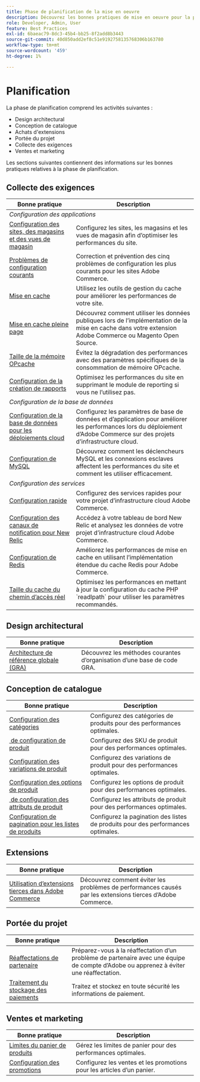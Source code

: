 ```yaml
---
title: Phase de planification de la mise en oeuvre
description: Découvrez les bonnes pratiques de mise en oeuvre pour la phase de planification des projets Adobe Commerce.
role: Developer, Admin, User
feature: Best Practices
exl-id: 6baeac79-8dc3-45b4-bb25-8f2add8b3443
source-git-commit: 40d850add2ef8c51e9192758135768306b163780
workflow-type: tm+mt
source-wordcount: '459'
ht-degree: 1%

---
```


# Planification

La phase de planification comprend les activités suivantes :

- Design architectural
- Conception de catalogue
- Achats d&#39;extensions
- Portée du projet
- Collecte des exigences
- Ventes et marketing

Les sections suivantes contiennent des informations sur les bonnes pratiques relatives à la phase de planification.

## Collecte des exigences

<table>
<thead>
  <tr>
    <th>Bonne pratique</th>
    <th>Description</th>
  </tr>
</thead>
<tbody>
  <tr>
    <td colspan="2"><em>Configuration des applications</em></td>
  </tr>
  <tr>
    <td><a href="sites-stores-store-views.md">Configuration des sites, des magasins et des vues de magasin</a></td>
    <td>Configurez les sites, les magasins et les vues de magasin afin d’optimiser les performances du site.</td>
  </tr>
  <tr>
    <td><a href="https://business.adobe.com/blog/how-to/the-usual-suspects-5-configuration-issues-to-maximize-your-peak-sales">Problèmes de configuration courants</a></td>
    <td>Correction et prévention des cinq problèmes de configuration les plus courants pour les sites Adobe Commerce.</td>
  </tr>
  <tr>
    <td><a href="https://experienceleague.adobe.com/docs/commerce-admin/systems/tools/cache-management.html">Mise en cache</a></td>
    <td>Utilisez les outils de gestion du cache pour améliorer les performances de votre site.</td>
  </tr>
  <tr>
    <td><a href="https://developer.adobe.com/commerce/php/development/cache/page/public-content/">Mise en cache pleine page</a></td>
    <td>Découvrez comment utiliser les données publiques lors de l’implémentation de la mise en cache dans votre extension Adobe Commerce ou Magento Open Source.</td>
  </tr>
  <tr>
    <td><a href="opcache-memory-size.md">Taille de la mémoire OPcache</a></td>
    <td>Évitez la dégradation des performances avec des paramètres spécifiques de la consommation de mémoire OPcache.</td>
  </tr>
  <tr>
    <td><a href="reporting-configuration.md">Configuration de la création de rapports</a></td>
    <td>Optimisez les performances du site en supprimant le module de reporting si vous ne l’utilisez pas.</td>
  </tr>
  <tr>
    <td colspan="2"><em>Configuration de la base de données</em></td>
  </tr>
  <tr>
    <td><a href="database-on-cloud.md">Configuration de la base de données pour les déploiements cloud</a></td>
    <td>Configurez les paramètres de base de données et d’application pour améliorer les performances lors du déploiement d’Adobe Commerce sur des projets d’infrastructure cloud.</td>
  </tr>
  <tr>
    <td><a href="mysql-configuration.md">Configuration de MySQL</a></td>
    <td>Découvrez comment les déclencheurs MySQL et les connexions esclaves affectent les performances du site et comment les utiliser efficacement.</td>
  </tr>
  <tr>
    <td colspan="2"><em>Configuration des services</em></td>
  </tr>
  <tr>
    <td><a href="https://experienceleague.adobe.com/docs/commerce-cloud-service/user-guide/cdn/setup-fastly/fastly-configuration.html">Configuration rapide</a></td>
    <td>Configurez des services rapides pour votre projet d’infrastructure cloud Adobe Commerce.</td>
  </tr>
  <tr>
    <td><a href="https://experienceleague.adobe.com/docs/commerce-cloud-service/user-guide/monitor/new-relic.html">Configuration des canaux de notification pour New Relic</a></td>
    <td>Accédez à votre tableau de bord New Relic et analysez les données de votre projet d’infrastructure cloud Adobe Commerce.</td>
  </tr>
  <tr>
    <td><a href="redis-service-configuration.md">Configuration de Redis</a></td>
    <td>Améliorez les performances de mise en cache en utilisant l’implémentation étendue du cache Redis pour Adobe Commerce.</td>
  </tr>
  <tr>
    <td><a href="realpath-cache-size.md">Taille du cache du chemin d’accès réel</a></td>
    <td>Optimisez les performances en mettant à jour la configuration du cache PHP `readlpath` pour utiliser les paramètres recommandés.</td>
  </tr>
</tbody>
</table>

## Design architectural

| Bonne pratique | Description |
|----------------------------------------------------------------------------------------|----------------------------------------------------------|
| [Architecture de référence globale (GRA)](../../architecture/global-reference/examples.md) | Découvrez les méthodes courantes d’organisation d’une base de code GRA. |

## Conception de catalogue

| Bonne pratique | Description |
|---------------------------------------------------------------------------------------------------|---------------------------------------------------------------|
| [Configuration des catégories](catalog-management.md#category-limits) | Configurez des catégories de produits pour des performances optimales. |
| [&#x200B; de configuration de produit](catalog-management.md#product-sku-limits) | Configurez des SKU de produit pour des performances optimales. |
| [Configuration des variations de produit](catalog-management.md#product-variations) | Configurez des variations de produit pour des performances optimales. |
| [Configuration des options de produit](catalog-management.md#product-options) | Configurez les options de produit pour des performances optimales. |
| [&#x200B; de configuration des attributs de produit](catalog-management.md#product-attributes) | Configurez les attributs de produit pour des performances optimales. |
| [Configuration de pagination pour les listes de produits](catalog-management.md#product-listing-pagination) | Configurez la pagination des listes de produits pour des performances optimales. |

## Extensions

| Bonne pratique | Description |
|-----------------------------------------------------------------|----------------------------------------------------------------------------------------|
| [Utilisation d’extensions tierces dans Adobe Commerce](extensions.md) | Découvrez comment éviter les problèmes de performances causés par les extensions tierces d’Adobe Commerce. |

## Portée du projet

| Bonne pratique | Description |
|--------------------------------------------------------------|--------------------------------------------------------------------------------------------------------------|
| [Réaffectations de partenaire](partner-escalation.md) | Préparez-vous à la réaffectation d’un problème de partenaire avec une équipe de compte d’Adobe ou apprenez à éviter une réaffectation. |
| [Traitement du stockage des paiements](payment-processing-storage.md) | Traitez et stockez en toute sécurité les informations de paiement. |

## Ventes et marketing

| Bonne pratique | Description |
|------------------------------------------------------------|--------------------------------------------------------------|
| [Limites du panier de produits](catalog-management.md#cart-limits) | Gérez les limites de panier pour des performances optimales. |
| [Configuration des promotions](catalog-management.md#promotions) | Configurez les ventes et les promotions pour les articles d’un panier. |
